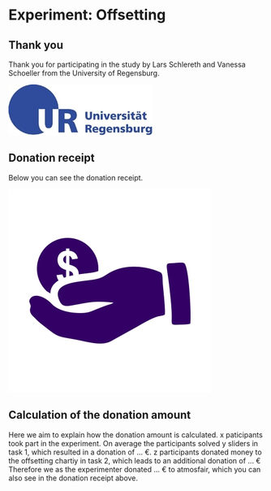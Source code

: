 # Experiment: Offsetting 
## Thank you 

Thank you for participating in the study by Lars Schlereth and Vanessa Schoeller from the University of Regensburg.




![](https://github.com/Vanessa-project/Experiment/blob/gh-pages/logo_regensburg.jpg)


## Donation receipt

Below you can see the donation receipt.

![](https://github.com/Vanessa-project/Experiment/raw/gh-pages/monetary-donation.jpg)

## Calculation of the donation amount

Here we aim to explain how the donation amount is calculated.
x paticipants took part in the experiment. 
On average the participants solved y sliders in task 1, which resulted in a donation of ... €. 
z participants donated money to the offsetting chartiy in task 2, which leads to an additional donation of ... €
Therefore we as the experimenter donated ... € to atmosfair, which you can also see in the donation receipt above.


